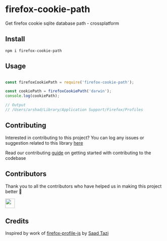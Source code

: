 # firefox-cookie-path

Get firefox cookie sqlite database path - crossplatform

## Install

```
npm i firefox-cookie-path
```

## Usage

```javascript

const firefoxCookiePath = require('firefox-cookie-path');

const cookiePath = firefoxCookiePath('darwin');
console.log(cookiePath);

// Output
// /Users/arshad/Library/Application Support/Firefox/Profiles

```

## Contributing

Interested in contributing to this project?
You can log any issues or suggestion related to this library [here](https://github.com/arshadkazmi42/firefox-cookie-path/issues/new)

Read our contributing [guide](CONTRIBUTING.md) on getting started with contributing to the codebase

## Contributors

Thank you to all the contributors who have helped us in making this project better :raised_hands:

<a href="https://github.com/arshadkazmi42"><img src="https://github.com/arshadkazmi42.png" width="30" /></a>

## Credits

Inspired by work of [firefox-profile-js](https://github.com/saadtazi/firefox-profile-js) by [Saad Tazi](https://github.com/saadtazi) 
